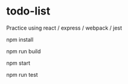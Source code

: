 # todo-list
Practice using react / express / webpack / jest

npm install

npm run build

npm start

npm run test
